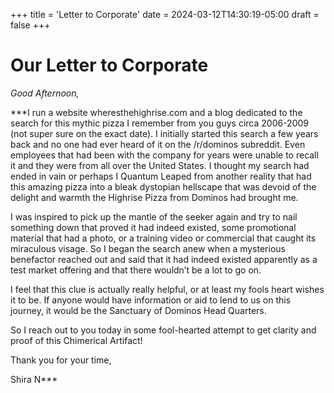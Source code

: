 +++
title = 'Letter to Corporate'
date = 2024-03-12T14:30:19-05:00
draft = false
+++

# Our Letter to Corporate

*Good Afternoon,*

 ***I run a website wheresthehighrise.com and a blog dedicated to the search for this mythic pizza I remember from you guys circa 2006-2009 (not super sure on the exact date). I initially started this search a few years back and no one had ever heard of it on the /r/dominos subreddit. Even employees that had been with the company for years were unable to recall it and they were from all over the United States. I thought my search had ended in vain or perhaps I Quantum Leaped from another reality that had this amazing pizza into a bleak dystopian hellscape that was devoid of the delight and warmth the Highrise Pizza from Dominos had brought me.

 I was inspired to pick up the mantle of the seeker again and try to nail something down that proved it had indeed existed, some promotional material that had a photo, or a training video or commercial that caught its miraculous visage. So I began the search anew when a mysterious benefactor reached out and said that it had indeed existed apparently as a test market offering and that there wouldn’t be a lot to go on. 

 I feel that this clue is actually really helpful, or at least my fools heart wishes it to be. If anyone would have information or aid to lend to us on this journey, it would be the Sanctuary of Dominos Head Quarters. 

 So I reach out to you today in some fool-hearted attempt to get clarity and proof of this Chimerical Artifact!

 Thank you for your time,

 Shira N***